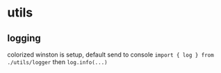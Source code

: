 # utils

## logging

colorized winston is setup, default send to console 
`import { log } from ./utils/logger` then `log.info(...)`

